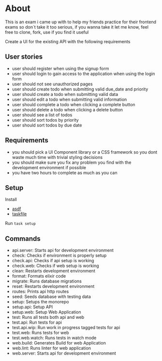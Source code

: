 # About

This is an exam i came up with to help my friends practice for their frontend exams so don`t take it too serious, if you wanna take it let me know, feel free to clone, fork, use if you find it useful

Create a UI for the existing API with the following requirements

## User stories

- user should register when using the signup form
- user should login to gain access to the application when using the login form
- user should not see unauthorized pages
- user should create todo when submitting valid due_date and priority
- user should create a todo when submitting valid data
- user should edit a todo when submitting valid information
- user should complete a todo when clicking a complete button
- user should delete a todo when clicking a delete button
- user should see a list of todos
- user should sort todos by priority
- user should sort todos by due date

## Requirements

- you should pick a UI Component library or a CSS framework so you dont waste much time with trivial styling decisions
- you should make sure you fix any problem you find with the development environment if possible
- you have two hours to complete as much as you can

## Setup

Install

- [asdf](https://asdf-vm.com/#/core-manage-asdf)
- [taskfile](http://taskfile.dev)

Run `task setup`

## Commands

- api.server: Starts api for development environment
- check: Checks if environment is properly setup
- check.api: Checks if api setup is working
- check.web: Checks if web setup is working
- clean: Restarts development environment
- format: Formats elixir code
- migrate: Runs database migrations
- reset: Restarts development environment
- routes: Prints api http routes
- seed: Seeds database with testing data
- setup: Setups the monorepo
- setup.api: Setup API
- setup.web: Setup Web Application
- test: Runs all tests both api and web
- test.api: Run tests for api
- test.api.wip: Run work in progress tagged tests for api
- test.web: Runs tests for web
- test.web.watch: Runs tests in watch mode
- web.build: Generates Build for web Application
- web.lint: Runs linter for web application
- web.server: Starts api for development environment
